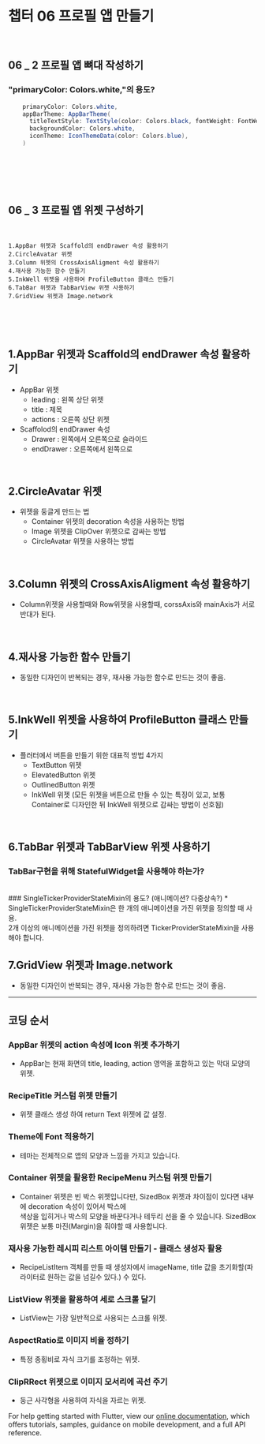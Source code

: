 # 챕터 06 프로필 앱 만들기
<br/>

## 06 _ 2 프로필 앱 뼈대 작성하기

### "primaryColor: Colors.white,"의 용도?
```java
    primaryColor: Colors.white,
    appBarTheme: AppBarTheme(
      titleTextStyle: TextStyle(color: Colors.black, fontWeight: FontWeight.bold, fontSize: 20),
      backgroundColor: Colors.white,
      iconTheme: IconThemeData(color: Colors.blue),
    )
```

<br/>
<br/>
<br/>
<br/>


## 06 _ 3 프로필 앱 위젯 구성하기
<br/>

    
    1.AppBar 위젯과 Scaffold의 endDrawer 속성 활용하기
    2.CircleAvatar 위젯
    3.Column 위젯의 CrossAxisAligment 속성 활용하기
    4.재사용 가능한 함수 만들기
    5.InkWell 위젯을 사용하여 ProfileButton 클래스 만들기
    6.TabBar 위젯과 TabBarView 위젯 사용하기
    7.GridView 위젯과 Image.network
 
<br/>
<br/>
<br/>

## 1.AppBar 위젯과 Scaffold의 endDrawer 속성 활용하기

* AppBar 위젯
  - leading : 왼쪽 상단 위젯
  - title : 제목
  - actions : 오른쪽 상단 위젯
* Scaffolod의 endDrawer 속성
  - Drawer : 왼쪽에서 오른쪽으로 슬라이드
  - endDrawer : 오른쪽에서 왼쪽으로 
<br/>

## 2.CircleAvatar 위젯

* 위젯을 둥글게 만드는 법
  - Container 위젯의 decoration 속성을 사용하는 방법
  - Image 위젯을 ClipOver 위젯으로 감싸는 방법
  - CircleAvatar 위젯을 사용하는 방법
<br/>

## 3.Column 위젯의 CrossAxisAligment 속성 활용하기
* Column위젯을 사용할때와 Row위젯을 사용할때, corssAxis와 mainAxis가 서로 반대가 된다.
<br/>

## 4.재사용 가능한 함수 만들기
* 동일한 디자인이 반복되는 경우, 재사용 가능한 함수로 만드는 것이 좋음.
<br/>

## 5.InkWell 위젯을 사용하여 ProfileButton 클래스 만들기
* 플러터에서 버튼을 만들기 위한 대표적 방법 4가지
  - TextButton 위젯
  - ElevatedButton 위젯
  - OutlinedButton 위젯
  - InkWell 위젯 (모든 위젯을 버튼으로 만들 수 있는 특징이 있고, 보통 Container로 디자인한 뒤 InkWell 위젯으로 감싸는 방법이 선호됨)
<br/>

## 6.TabBar 위젯과 TabBarView 위젯 사용하기
### TabBar구현을 위해 StatefulWidget을 사용해야 하는가?
<br/>
### SingleTickerProviderStateMixin의 용도? (애니메이션? 다중상속?)
* SingleTickerProviderStateMixin은 한 개의 애니메이션을 가진 위젯을 정의할 때 사용.<br/>
  2개 이상의 애니메이션을 가진 위젯을 정의하려면 TickerProviderStateMixin을 사용해야 합니다.
<br/>



## 7.GridView 위젯과 Image.network
* 동일한 디자인이 반복되는 경우, 재사용 가능한 함수로 만드는 것이 좋음.


<hr/>

## 코딩 순서

### AppBar 위젯의 action 속성에 Icon 위젯 추가하기

- AppBar는 현재 화면의 title, leading, action 영역을 포함하고 있는 막대 모양의 위젯.

### RecipeTitle 커스텀 위젯 만들기

- 위젯 클래스 생성 하여 return Text 위젯에 값 설정.

### Theme에 Font 적용하기

- 테마는 전체적으로 앱의 모양과 느낌을 가지고 있습니다.

### Container 위젯을 활용한 RecipeMenu 커스텀 위젯 만들기

- Container 위젯은 빈 박스 위젯입니다만, SizedBox 위젯과 차이점이 있다면 내부에 decoration 속성이 있어서 박스에   
 색상을 입히거나 박스의 모양을 바꾼다거나 테두리 선을 줄 수 있습니다. SizedBox 위젯은 보통 마진(Margin)을 줘야할 때 사용합니다.

### 재사용 가능한 레시피 리스트 아이템 만들기 - 클래스 생성자 활용

- RecipeListItem 객체를 만들 때 생성자에서 imageName, title 값을 초기화할(파라이터로 원하는 값을 넘길수 있다.) 수 있다.

### ListView 위젯을 활용하여 세로 스크롤 달기

- ListView는 가장 일반적으로 사용되는 스크롤 위젯.

### AspectRatio로 이미지 비율 정하기

- 특정 종횡비로 자식 크기를 조정하는 위젯.

### ClipRRect 위젯으로 이미지 모서리에 곡선 주기

- 둥근 사각형을 사용하여 자식을 자르는 위젯.





For help getting started with Flutter, view our
[online documentation](https://flutter.dev/docs), which offers tutorials,
samples, guidance on mobile development, and a full API reference.
